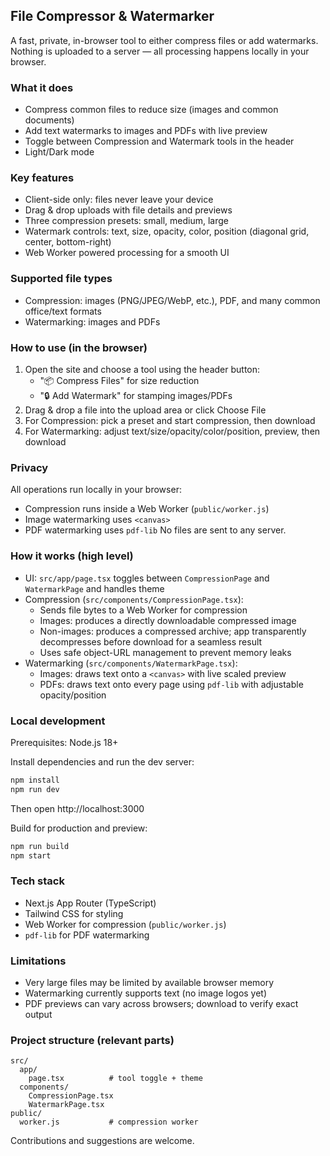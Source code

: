 ## File Compressor & Watermarker

A fast, private, in-browser tool to either compress files or add watermarks. Nothing is uploaded to a server — all processing happens locally in your browser.

### What it does
- Compress common files to reduce size (images and common documents)
- Add text watermarks to images and PDFs with live preview
- Toggle between Compression and Watermark tools in the header
- Light/Dark mode

### Key features
- Client-side only: files never leave your device
- Drag & drop uploads with file details and previews
- Three compression presets: small, medium, large
- Watermark controls: text, size, opacity, color, position (diagonal grid, center, bottom-right)
- Web Worker powered processing for a smooth UI

### Supported file types
- Compression: images (PNG/JPEG/WebP, etc.), PDF, and many common office/text formats
- Watermarking: images and PDFs

### How to use (in the browser)
1. Open the site and choose a tool using the header button:
   - "📦 Compress Files" for size reduction
   - "🔒 Add Watermark" for stamping images/PDFs
2. Drag & drop a file into the upload area or click Choose File
3. For Compression: pick a preset and start compression, then download
4. For Watermarking: adjust text/size/opacity/color/position, preview, then download

### Privacy
All operations run locally in your browser:
- Compression runs inside a Web Worker (`public/worker.js`)
- Image watermarking uses `<canvas>`
- PDF watermarking uses `pdf-lib`
No files are sent to any server.

### How it works (high level)
- UI: `src/app/page.tsx` toggles between `CompressionPage` and `WatermarkPage` and handles theme
- Compression (`src/components/CompressionPage.tsx`):
  - Sends file bytes to a Web Worker for compression
  - Images: produces a directly downloadable compressed image
  - Non-images: produces a compressed archive; app transparently decompresses before download for a seamless result
  - Uses safe object-URL management to prevent memory leaks
- Watermarking (`src/components/WatermarkPage.tsx`):
  - Images: draws text onto a `<canvas>` with live scaled preview
  - PDFs: draws text onto every page using `pdf-lib` with adjustable opacity/position

### Local development
Prerequisites: Node.js 18+

Install dependencies and run the dev server:
```bash
npm install
npm run dev
```
Then open http://localhost:3000

Build for production and preview:
```bash
npm run build
npm start
```

### Tech stack
- Next.js App Router (TypeScript)
- Tailwind CSS for styling
- Web Worker for compression (`public/worker.js`)
- `pdf-lib` for PDF watermarking

### Limitations
- Very large files may be limited by available browser memory
- Watermarking currently supports text (no image logos yet)
- PDF previews can vary across browsers; download to verify exact output

### Project structure (relevant parts)
```
src/
  app/
    page.tsx          # tool toggle + theme
  components/
    CompressionPage.tsx
    WatermarkPage.tsx
public/
  worker.js           # compression worker
```

Contributions and suggestions are welcome.
